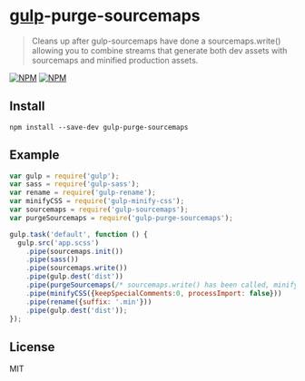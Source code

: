 # [gulp](http://gulpjs.com)-purge-sourcemaps
> Cleans up after gulp-sourcemaps have done a sourcemaps.write() allowing you to combine streams that generate both dev assets with sourcemaps and minified production assets.

[![NPM](https://nodei.co/npm/gulp-purge-sourcemaps.png?downloads=true)](https://www.npmjs.com/package/gulp-purge-sourcemaps)
[![NPM](https://nodei.co/npm-dl/gulp-purge-sourcemaps.png?months=3&height=2)](https://nodei.co/npm/gulp-purge-sourcemaps/)

## Install

```
npm install --save-dev gulp-purge-sourcemaps
```

## Example

```js
var gulp = require('gulp');
var sass = require('gulp-sass');
var rename = require('gulp-rename');
var minifyCSS = require('gulp-minify-css');
var sourcemaps = require('gulp-sourcemaps');
var purgeSourcemaps = require('gulp-purge-sourcemaps');

gulp.task('default', function () {
  gulp.src('app.scss')
    .pipe(sourcemaps.init())
    .pipe(sass())
    .pipe(sourcemaps.write())
    .pipe(gulp.dest('dist'))
    .pipe(purgeSourcemaps(/* sourcemaps.write() has been called, minifyCSS should not be fooled into thinking it's not generated yet */))
    .pipe(minifyCSS({keepSpecialComments:0, processImport: false}))
    .pipe(rename({suffix: '.min'}))
    .pipe(gulp.dest('dist'));
});
```

## License

MIT
